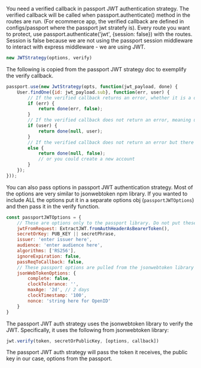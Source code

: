 You need a verified callback in passport JWT authentication strategy. The verified callback will be called when passport.authenticate() method in the routes are run. (For ecommerce app, the verified callback are defined in configs/passport where the passport jwt stratefy is). Every route you want to protect, use passport.authenticate('jwt', {session: false}) with the routes. Session is false because we are not using the passport session middleware to interact with express middleware - we are using JWT. 

```javascript
new JWTStrategy(options, verify)
```

The following is copied from the passport JWT strategy doc to exemplify the verify callback.

```javascript
passport.use(new JwtStrategy(opts, function(jwt_payload, done) {
    User.findOne({id: jwt_payload.sub}, function(err, user) {
        // If the verified callback returns an error, whether it is a db error or express server error, we pass the error to the done callback & false for the user param to the done callback
        if (err) {
            return done(err, false);
        }
        // If the verified callback does not return an error, meaning user is successfully authenticated, then we pass null for the error and the user obj to the done callback. The user obj will be attached to the request obj.
        if (user) {
            return done(null, user);
        } 
        // If the verified callback does not return an error but there is an invalid user, then we pass null for the error and false for the user obj
        else {
            return done(null, false);
            // or you could create a new account
        }
    });
}));
```

You can also pass options in passport JWT authentication strategy. Most of the options are very similar to jsonwebtoken npm library. If you wanted to include ALL the options put it in a separate options obj (```passportJWTOptions```) and then pass it in the verify function.
```javascript
const passportJWTOptions = {
    // These are options only to the passport library. Do not put these options in jsonWebTokenOptions
    jwtFromRequest: ExtractJWT.fromAuthHeaderAsBearerToken(),
    secretOrKey: PUB_KEY || secretPhrase,
    issuer: 'enter issuer here',
    audience: 'enter audience here',
    algorithms: ['RS256'],
    ignoreExpiration: false,
    passReqToCallback: false,
    // These passport options are pulled from the jsonwebtoken library
    jsonWebTokenOptions: {
        complete: false,
        clockTolerance: '',
        maxAge: '2d', // 2 days
        clockTimestamp: '100',
        nonce: 'string here for OpenID'
    }
}
```

The passport JWT auth strategy uses the jsonwebtoken library to verify the JWT. Specifically, it uses the following from jsonwebtoken library:
```javascript
jwt.verify(token, secretOrPublicKey, [options, callback])
```
The passport JWT auth strategy will pass the token it receives, the public key in our case, options from the passport. 




